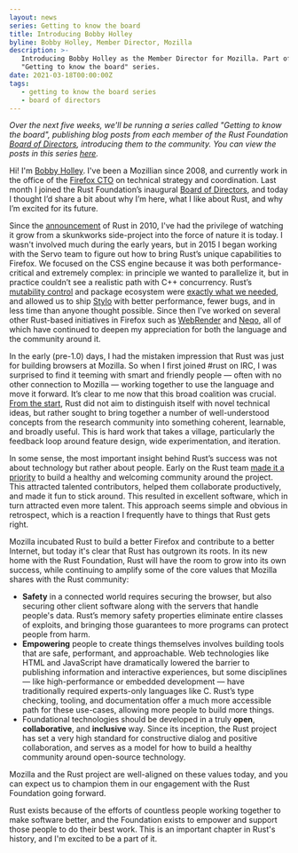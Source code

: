 ```yaml
---
layout: news
series: Getting to know the board
title: Introducing Bobby Holley
byline: Bobby Holley, Member Director, Mozilla
description: >-
   Introducing Bobby Holley as the Member Director for Mozilla. Part of the
   "Getting to know the board" series.
date: 2021-03-18T00:00:00Z
tags:
   - getting to know the board series
   - board of directors
---
```

*Over the next five weeks, we'll be running a series called "Getting to know the board", publishing blog posts from each member of the Rust Foundation [Board of Directors](/board), introducing them to the community. You can view the posts in this series [here](/tags/getting%20to%20know%20the%20board%20series/).*

Hi\! I'm [Bobby Holley](https://bholley.net/about/). I've been a Mozillian since 2008, and currently work in the office of the [Firefox CTO](https://www.mozilla.org/en-US/about/leadership/#eric-rescorla) on technical strategy and coordination. Last month I joined the Rust Foundation’s inaugural [Board of Directors](https://foundation.rust-lang.org/board/), and today I thought I’d share a bit about why I’m here, what I like about Rust, and why I’m excited for its future.

Since the [announcement](http://venge.net/graydon/talks/intro-talk-2.pdf) of Rust in 2010, I've had the privilege of watching it grow from a skunkworks side-project into the force of nature it is today. I wasn't involved much during the early years, but in 2015 I began working with the Servo team to figure out how to bring Rust’s unique capabilities to Firefox. We focused on the CSS engine because it was both performance-critical and extremely complex: in principle we wanted to parallelize it, but in practice couldn’t see a realistic path with C++ concurrency. Rust’s [mutability control](https://blog.rust-lang.org/2015/04/10/Fearless-Concurrency.html) and package ecosystem were [exactly what we needed](https://www.youtube.com/watch?t=220&amp;v=UN_iIExdB9Q), and allowed us to ship [Stylo](https://bholley.net/blog/2017/stylo.html) with better performance, fewer bugs, and in less time than anyone thought possible. Since then I’ve worked on several other Rust-based initiatives in Firefox such as [WebRender](https://hacks.mozilla.org/2017/10/the-whole-web-at-maximum-fps-how-webrender-gets-rid-of-jank/) and [Neqo](https://github.com/mozilla/neqo/), all of which have continued to deepen my appreciation for both the language and the community around it.

In the early (pre-1.0) days, I had the mistaken impression that Rust was just for building browsers at Mozilla. So when I first joined \#rust on IRC, I was surprised to find it teeming with smart and friendly people — often with no other connection to Mozilla — working together to use the language and move it forward. It’s clear to me now that this broad coalition was crucial. [From the start](http://venge.net/graydon/talks/intro-talk-2.pdf#page=6), Rust did not aim to distinguish itself with novel technical ideas, but rather sought to bring together a number of well-understood concepts from the research community into something coherent, learnable, and broadly useful. This is hard work that takes a village, particularly the feedback loop around feature design, wide experimentation, and iteration.

In some sense, the most important insight behind Rust’s success was not about technology but rather about people. Early on the Rust team [made it a priority](https://www.reddit.com/r/rust/comments/6ewjt5/question_about_rusts_odd_code_of_conduct/didrult/) to build a healthy and welcoming community around the project. This attracted talented contributors, helped them collaborate productively, and made it fun to stick around. This resulted in excellent software, which in turn attracted even more talent. This approach seems simple and obvious in retrospect, which is a reaction I frequently have to things that Rust gets right.

Mozilla incubated Rust to build a better Firefox and contribute to a better Internet, but today it's clear that Rust has outgrown its roots. In its new home with the Rust Foundation, Rust will have the room to grow into its own success, while continuing to amplify some of the core values that Mozilla shares with the Rust community:

* **Safety** in a connected world requires securing the browser, but also securing other client software along with the servers that handle people's data. Rust’s memory safety properties eliminate entire classes of exploits, and bringing those guarantees to more programs can protect people from harm.
* **Empowering** people to create things themselves involves building tools that are safe, performant, and approachable. Web technologies like HTML and JavaScript have dramatically lowered the barrier to publishing information and interactive experiences, but some disciplines — like high-performance or embedded development — have traditionally required experts-only languages like C. Rust’s type checking, tooling, and documentation offer a much more accessible path for these use-cases, allowing more people to build more things.
* Foundational technologies should be developed in a truly **open**, **collaborative**, and **inclusive** way. Since its inception, the Rust project has set a very high standard for constructive dialog and positive collaboration, and serves as a model for how to build a healthy community around open-source technology.

Mozilla and the Rust project are well-aligned on these values today, and you can expect us to champion them in our engagement with the Rust Foundation going forward.

Rust exists because of the efforts of countless people working together to make software better, and the Foundation exists to empower and support those people to do their best work. This is an important chapter in Rust's history, and I'm excited to be a part of it.